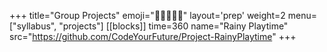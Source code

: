 +++
title="Group Projects"
emoji="🧑🏽‍🤝‍🧑🏽"
layout='prep'
weight=2
menu=["syllabus", "projects"]
[[blocks]]
time=360
name="Rainy Playtime"
src="https://github.com/CodeYourFuture/Project-RainyPlaytime"
+++
